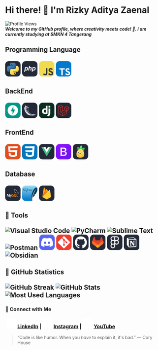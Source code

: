 # Hi there! 👋 I'm **Rizky Aditya Zaenal**  
![Profile Views](https://komarev.com/ghpvc/?username=superevilstockholm&color=blueviolet&style=flat-square)  
__*Welcome to my GitHub profile, where creativity meets code! 🚀. i am currently studying at SMKN 4 Tangerang*__  

## **Programming Language**<br><br><img src="https://github.com/tandpfun/skill-icons/blob/main/icons/Python-Dark.svg" alt="Python" width="50"/> <img src="https://github.com/tandpfun/skill-icons/blob/main/icons/PHP-Dark.svg" alt="PHP" width="50"/> <img src="https://github.com/tandpfun/skill-icons/blob/main/icons/JavaScript.svg" alt="JavaScript" width="50"/> <img src="https://github.com/tandpfun/skill-icons/blob/main/icons/TypeScript.svg" alt="TypeScript" width="50"/>  

## **BackEnd**<br><br><img src="https://github.com/tandpfun/skill-icons/blob/main/icons/FastAPI.svg" alt="FastAPI" width="50"/> <img src="https://github.com/tandpfun/skill-icons/blob/main/icons/Flask-Dark.svg" alt="Flask" width="50"/> <img src="https://github.com/tandpfun/skill-icons/blob/main/icons/Django.svg" alt="Django" width="50"/> <img src="https://github.com/tandpfun/skill-icons/blob/main/icons/Laravel-Dark.svg" alt="Laravel" width="50"/>  

## **FrontEnd**<br><br><img src="https://github.com/tandpfun/skill-icons/blob/main/icons/HTML.svg" alt="HtML 5" width="50"/> <img src="https://github.com/tandpfun/skill-icons/blob/main/icons/CSS.svg" alt="CSS" width="50"/> <img src="https://github.com/tandpfun/skill-icons/blob/main/icons/VueJS-Dark.svg" alt="Vue JS" width="50"/> <img src="https://github.com/tandpfun/skill-icons/blob/main/icons/Bootstrap.svg" alt="Vue JS" width="50"/> <img src="https://github.com/tandpfun/skill-icons/blob/main/icons/Pinia-Dark.svg" alt="Pinia" width="50"/>  

## **Database**<br><br><img src="https://github.com/tandpfun/skill-icons/blob/main/icons/MySQL-Dark.svg" alt="MySQL" width="50"/> <img src="https://github.com/tandpfun/skill-icons/blob/main/icons/SQLite.svg" alt="SQLite" width="50"/> <img src="https://github.com/tandpfun/skill-icons/blob/main/icons/Firebase-Dark.svg" alt="Firebase" width="50"/>  

## **🔧 Tools**<br><br><img src="https://raw.githubusercontent.com/marwin1991/profile-technology-icons/refs/heads/main/icons/visual_studio_code.png" alt="Visual Studio Code" width="50"/> <img src="https://raw.githubusercontent.com/marwin1991/profile-technology-icons/refs/heads/main/icons/pycharm.png" alt="PyCharm" width="50"/> <img src="https://github.com/tandpfun/skill-icons/blob/main/icons/Sublime-Dark.svg" alt="Sublime Text" width="50"/> <img src="https://raw.githubusercontent.com/marwin1991/profile-technology-icons/refs/heads/main/icons/postman.png" alt="Postman" width="50"/> <img src="https://github.com/tandpfun/skill-icons/blob/main/icons/Discord.svg" alt="Discord" width="50"/> <img src="https://github.com/tandpfun/skill-icons/blob/main/icons/Git.svg" alt="Git" width="50"/> <img src="https://github.com/tandpfun/skill-icons/blob/main/icons/Github-Dark.svg" alt="Github" width="50"/> <img src="https://github.com/tandpfun/skill-icons/blob/main/icons/GitLab-Dark.svg" alt="Gitlab" width="50"/> <img src="https://github.com/tandpfun/skill-icons/blob/main/icons/Figma-Dark.svg" alt="Figma" width="50"/> <img src="https://github.com/tandpfun/skill-icons/blob/main/icons/Notion-Dark.svg" alt="Notion" width="50"/> <img src="https://github.com/tandpfun/skill-icons/blob/main/icons/Obsidian-Dark.svg" alt="Obsidian" width="50"/>  

## **🚀 GitHub Statistics**<br><br>![GitHub Streak](https://streak-stats.demolab.com?user=superevilstockholm&theme=radical&hide_border=true&border_radius=8)  ![GitHub Stats](https://github-readme-stats.vercel.app/api?username=superevilstockholm&show_icons=true&theme=radical&hide_border=true)  ![Most Used Languages](https://github-readme-stats.vercel.app/api/top-langs/?username=superevilstockholm&layout=compact&langs_count=10&theme=radical)  

### 🤝 **Connect with Me**<br><br>&nbsp;![LinkedIn](https://github.com/CLorant/readme-social-icons/blob/main/small/light/linkedin.svg) **[LinkedIn](https://www.linkedin.com/in/rizky-aditya-zaenal-bjorki199/)** | ![Instagram](https://github.com/CLorant/readme-social-icons/blob/main/small/light/instagram.svg) **[Instagram](https://instagram.com/achylsnawa/)** | ![YouTube](https://github.com/CLorant/readme-social-icons/blob/main/small/light/youtube.svg) **[YouTube](https://www.youtube.com/@dit_project)**  

> “Code is like humor. When you *have* to explain it, it's bad.” — Cory House
